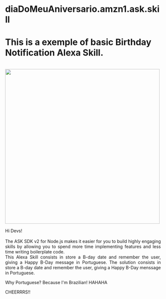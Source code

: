 # diaDoMeuAniversario.amzn1.ask.skill


<h1> This is a exemple of basic Birthday Notification Alexa Skill.</h1><br>
<img align="justify" width="500" src="https://media.giphy.com/media/YaT2596iKOhnq/giphy.gif" /> <br>
<p align = 'justify'15px > Hi Devs!
<br><br>
The ASK SDK v2 for Node.js makes it easier for you to build highly engaging skills by allowing you to spend more time implementing features and less time writing boilerplate code.<br> This Alexa Skill consists in store a B-day date and remember the user, giving a Happy B-Day message in Portuguese.
The solution consists in store a B-day date and remember the user, giving a Happy B-Day menssage in Portuguese. <br>
  
Why Portuguese? Because I'm Brazilian! HAHAHA<br>

CHEERRRS!!</p>




